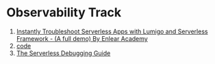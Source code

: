 <h1>Observability Track</h1>

1. [Instantly Troubleshoot Serverless Apps with Lumigo and Serverless Framework - (A full demo) By Enlear Academy](https://www.youtube.com/watch?v=YT4Qel8JSh8)
2. [code](https://github.com/mjzone/serverless-observability-demo/tree/main)
3. [The Serverless Debugging Guide](https://lumigo.io/debugging-aws-lambda-serverless-applications/)
